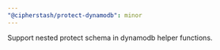 ```yaml
---
"@cipherstash/protect-dynamodb": minor
---
```


Support nested protect schema in dynamodb helper functions.
